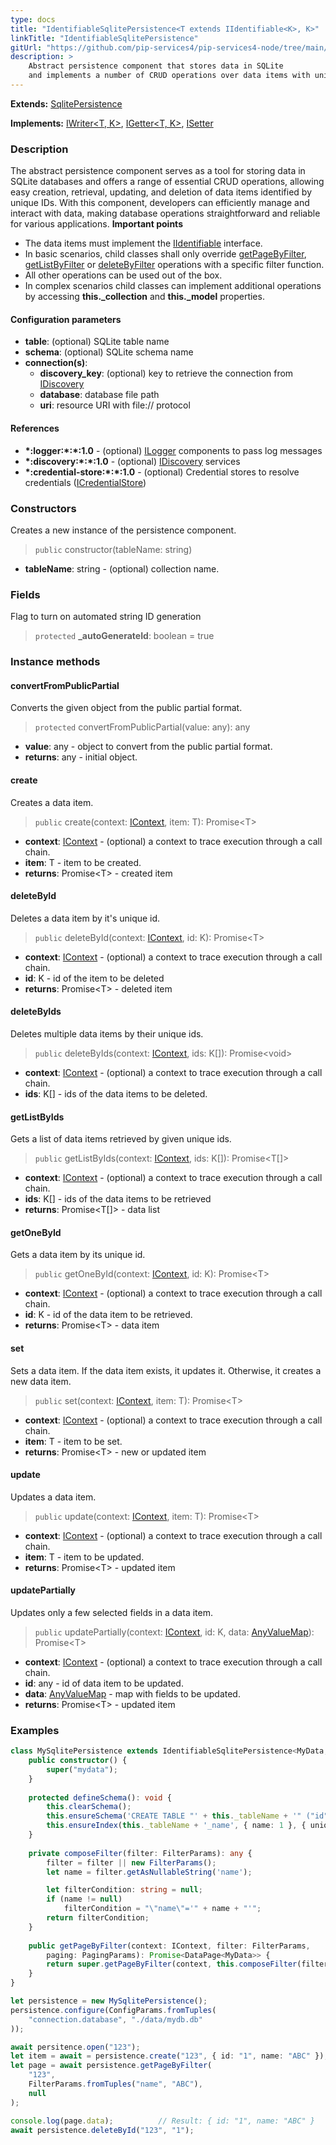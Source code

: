 ```yaml
---
type: docs
title: "IdentifiableSqlitePersistence<T extends IIdentifiable<K>, K>"
linkTitle: "IdentifiableSqlitePersistence"
gitUrl: "https://github.com/pip-services4/pip-services4-node/tree/main/pip-services4-sqlite-node"
description: >
    Abstract persistence component that stores data in SQLite
    and implements a number of CRUD operations over data items with unique ids.
---
```


**Extends:** [SqlitePersistence<T>](../sqlite_persistence)

**Implements:** [IWriter<T, K>](../../../persistence/write/iwriter), [IGetter<T, K>](../../../persistence/read/igetter), [ISetter<T>](../../../persistence/write/isetter)

### Description
The abstract persistence component serves as a tool for storing data in SQLite databases and offers a range of essential CRUD operations, allowing easy creation, retrieval, updating, and deletion of data items identified by unique IDs. With this component, developers can efficiently manage and interact with data, making database operations straightforward and reliable for various applications.
**Important points**
    
- The data items must implement the [IIdentifiable](../../../data/data/iidentifiable) interface. 
- In basic scenarios, child classes shall only override [getPageByFilter](../sqlite_persistence/#getpagebyfilter), [getListByFilter](../sqlite_persistence/#getlistbyfilter) or [deleteByFilter](../sqlite_persistence/#deletebyfilter) operations with a specific filter function.
- All other operations can be used out of the box. 
- In complex scenarios child classes can implement additional operations by accessing **this._collection** and **this._model** properties.

#### Configuration parameters

- **table**: (optional) SQLite table name
- **schema**: (optional) SQLite schema name
- **connection(s)**:    
    - **discovery_key**: (optional) key to retrieve the connection from [IDiscovery](../../../config/connect/idiscovery)
    - **database**: database file path
    - **uri**: resource URI with file:// protocol


#### References
- **\*:logger:\*:\*:1.0** - (optional) [ILogger](../../../components/log/ilogger) components to pass log messages
- **\*:discovery:\*:\*:1.0** - (optional) [IDiscovery](../../../components/connect/idiscovery) services
- **\*:credential-store:\*:\*:1.0** - (optional) Credential stores to resolve credentials ([ICredentialStore](../../../config/auth/icredential_store))


### Constructors
Creates a new instance of the persistence component.

> `public` constructor(tableName: string)

- **tableName**: string - (optional) collection name.

### Fields


<span class="hide-title-link">

Flag to turn on automated string ID generation
> `protected` **_autoGenerateId**: boolean = true

</span>

### Instance methods

#### convertFromPublicPartial
Converts the given object from the public partial format.

> `protected` convertFromPublicPartial(value: any): any

- **value**: any - object to convert from the public partial format.
- **returns**: any - initial object.


#### create
Creates a data item.

> `public` create(context: [IContext](../../../components/context/icontext), item: T): Promise\<T\>

- **context**: [IContext](../../../components/context/icontext) - (optional) a context to trace execution through a call chain.
- **item**: T - item to be created.
- **returns**: Promise\<T\> - created item


#### deleteById
Deletes a data item by it's unique id.

> `public` deleteById(context: [IContext](../../../components/context/icontext), id: K): Promise\<T\>

- **context**: [IContext](../../../components/context/icontext) - (optional) a context to trace execution through a call chain.
- **id**: K - id of the item to be deleted
- **returns**: Promise\<T\> - deleted item


#### deleteByIds
Deletes multiple data items by their unique ids.

> `public` deleteByIds(context: [IContext](../../../components/context/icontext), ids: K[]): Promise\<void\>

- **context**: [IContext](../../../components/context/icontext) - (optional) a context to trace execution through a call chain.
- **ids**: K[] - ids of the data items to be deleted.


#### getListByIds
Gets a list of data items retrieved by given unique ids.

> `public` getListByIds(context: [IContext](../../../components/context/icontext), ids: K[]): Promise\<T[]\>

- **context**: [IContext](../../../components/context/icontext) - (optional) a context to trace execution through a call chain.
- **ids**: K[] - ids of the data items to be retrieved
- **returns**: Promise\<T[]\> - data list


#### getOneById
Gets a data item by its unique id.

> `public` getOneById(context: [IContext](../../../components/context/icontext), id: K): Promise\<T\>

- **context**: [IContext](../../../components/context/icontext) - (optional) a context to trace execution through a call chain.
- **id**: K - id of the data item to be retrieved.
- **returns**: Promise\<T\> - data item


#### set
Sets a data item. If the data item exists, it updates it.
Otherwise, it creates a new data item.

> `public` set(context: [IContext](../../../components/context/icontext), item: T): Promise\<T\>

- **context**: [IContext](../../../components/context/icontext) - (optional) a context to trace execution through a call chain.
- **item**: T - item to be set.
- **returns**: Promise\<T\> - new or updated item


#### update
Updates a data item.

> `public` update(context: [IContext](../../../components/context/icontext), item: T): Promise\<T\>

- **context**: [IContext](../../../components/context/icontext) - (optional) a context to trace execution through a call chain.
- **item**: T - item to be updated.
- **returns**: Promise\<T\> - updated item


#### updatePartially
Updates only a few selected fields in a data item.

> `public` updatePartially(context: [IContext](../../../components/context/icontext), id: K, data: [AnyValueMap](../../../commons/data/any_value_map)): Promise\<T\>

- **context**: [IContext](../../../components/context/icontext) - (optional) a context to trace execution through a call chain.
- **id**: any - id of data item to be updated.
- **data**: [AnyValueMap](../../../commons/data/any_value_map) - map with fields to be updated.
- **returns**: Promise\<T\> - updated item

### Examples
```typescript
class MySqlitePersistence extends IdentifiableSqlitePersistence<MyData, string> {
    public constructor() {
        super("mydata");
    }
    
    protected defineSchema(): void {
        this.clearSchema();
        this.ensureSchema('CREATE TABLE "' + this._tableName + '" ("id" VARCHAR(32) PRIMARY KEY, "name" VARCHAR(50), "content" TEXT)');
        this.ensureIndex(this._tableName + '_name', { name: 1 }, { unique: true });
    }
    
    private composeFilter(filter: FilterParams): any {
        filter = filter || new FilterParams();
        let name = filter.getAsNullableString('name');

        let filterCondition: string = null;
        if (name != null)
            filterCondition = "\"name\"='" + name + "'";
        return filterCondition;
    }
    
    public getPageByFilter(context: IContext, filter: FilterParams,
        paging: PagingParams): Promise<DataPage<MyData>> {
        return super.getPageByFilter(context, this.composeFilter(filter), paging, null, null);
    }
}

let persistence = new MySqlitePersistence();
persistence.configure(ConfigParams.fromTuples(
    "connection.database", "./data/mydb.db"
));

await persitence.open("123");
let item = await = persistence.create("123", { id: "1", name: "ABC" });
let page = await persistence.getPageByFilter(
    "123",
    FilterParams.fromTuples("name", "ABC"),
    null
);

console.log(page.data);          // Result: { id: "1", name: "ABC" }
await persistence.deleteById("123", "1");
```
